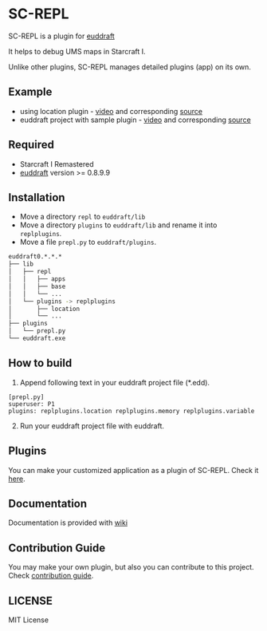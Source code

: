 # SC-REPL

SC-REPL is a plugin for [euddraft](https://github.com/armoha/euddraft)

It helps to debug UMS maps in Starcraft I.

Unlike other plugins, SC-REPL manages detailed plugins (app) on its own.



## Example

* using location plugin - [video](https://youtu.be/f3M0CDGIX2A)
and corresponding [source](https://github.com/mighty1231/screpl/tree/master/plugins/location)
* euddraft project with sample plugin - [video](https://www.youtube.com/watch?v=6RexCF3SBFU)
and corresponding [source](https://github.com/mighty1231/screpl/blob/master/example/sample/myapp.py)


## Required

* Starcraft I Remastered
* [euddraft](https://github.com/armoha/euddraft) version >= 0.8.9.9


## Installation

* Move a directory `repl` to `euddraft/lib`
* Move a directory `plugins` to `euddraft/lib` and rename it into `replplugins`.
* Move a file `prepl.py` to `euddraft/plugins`.

```bash
euddraft0.*.*.*
├── lib
│   ├── repl
│   │   ├── apps
│   │   ├── base
│   │   └── ...
│   └── plugins -> replplugins
│       ├── location
│       └── ...
├── plugins
│   └── prepl.py
└── euddraft.exe
```

## How to build

1. Append following text in your euddraft project file (\*.edd).

```
[prepl.py]
superuser: P1
plugins: replplugins.location replplugins.memory replplugins.variable
```

2. Run your euddraft project file with euddraft.

## Plugins

You can make your customized application as a plugin of SC-REPL. Check it [here](https://github.com/mighty1231/screplPluginTemplate).


## Documentation

Documentation is provided with [wiki](https://github.com/mighty1231/screpl/wiki)

## Contribution Guide

You may make your own plugin, but also you can contribute to this project. Check [contribution guide](CONTRIBUTING.md).


## LICENSE

MIT License
